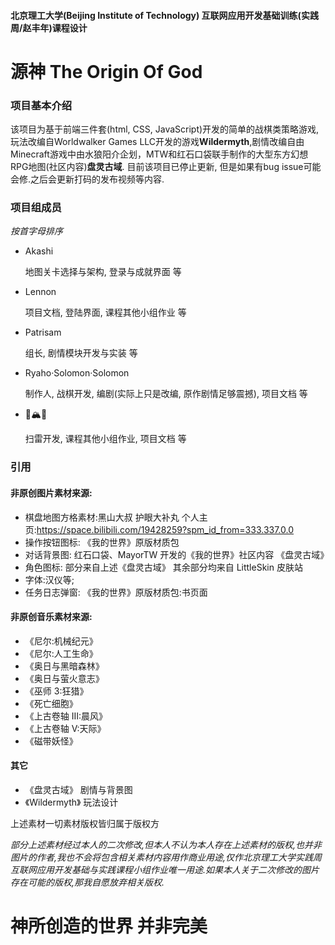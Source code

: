 #### 北京理工大学(Beijing Institute of Technology) 互联网应用开发基础训练(实践周/赵丰年)课程设计
# 源神 The Origin Of God

### 项目基本介绍
该项目为基于前端三件套(html, CSS, JavaScript)开发的简单的战棋类策略游戏,玩法改编自Worldwalker Games LLC开发的游戏**Wildermyth**,剧情改编自由Minecraft游戏中由水狼阳介企划，MTW和红石口袋联手制作的大型东方幻想RPG地图(社区内容)**盘灵古域**.
目前该项目已停止更新, 但是如果有bug issue可能会修.之后会更新打码的发布视频等内容.

### 项目组成员
*按首字母排序*
* Akashi

  地图关卡选择与架构, 登录与成就界面 等
* Lennon

    项目文档, 登陆界面, 课程其他小组作业 等
* Patrisam

    组长, 剧情模块开发与实装 等
* Ryaho·Solomon·Solomon

    制作人, 战棋开发, 编剧(实际上只是改编, 原作剧情足够震撼), 项目文档 等
* 🌈🏔🌇

    扫雷开发, 课程其他小组作业, 项目文档 等


### 引用
#### 非原创图片素材来源:
* 棋盘地图方格素材:黑山大叔 护眼大补丸 个人主页:https://space.bilibili.com/19428259?spm_id_from=333.337.0.0
* 操作按钮图标: 《我的世界》原版材质包
* 对话背景图: 红石口袋、MayorTW 开发的《我的世界》社区内容 《盘灵古域》
* 角色图标: 部分来自上述《盘灵古域》 其余部分均来自 LittleSkin 皮肤站
* 字体:汉仪等;
* 任务日志弹窗: 《我的世界》原版材质包:书页面


#### 非原创音乐素材来源:
* 《尼尔:机械纪元》
* 《尼尔:人工生命》
* 《奥日与黑暗森林》
* 《奥日与萤火意志》
* 《巫师 3:狂猎》
* 《死亡细胞》
* 《上古卷轴 III:晨风》
* 《上古卷轴 V:天际》
* 《磁带妖怪》

#### 其它
* 《盘灵古域》 剧情与背景图
* 《Wildermyth》 玩法设计

上述素材一切素材版权皆归属于版权方

*部分上述素材经过本人的二次修改,但本人不认为本人存在上述素材的版权,也并非图片的作者,我也不会将包含相关素材内容用作商业用途,仅作北京理工大学实践周互联网应用开发基础与实践课程小组作业唯一用途.如果本人关于二次修改的图片存在可能的版权,那我自愿放弃相关版权.*

# 神所创造的世界 并非完美
